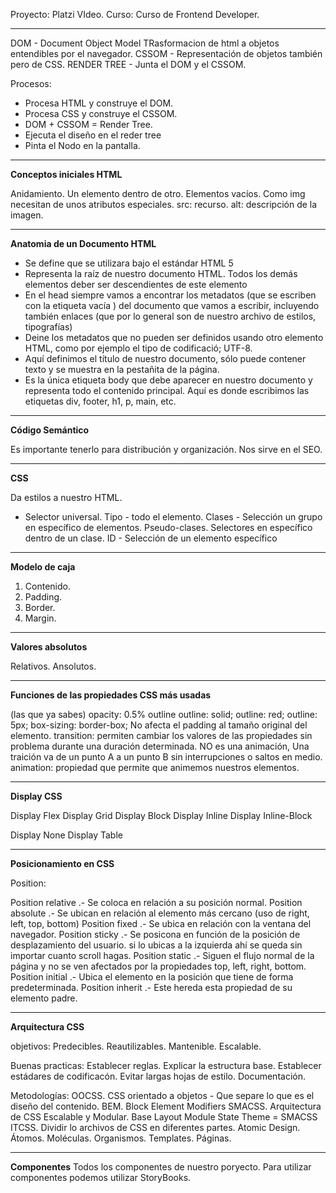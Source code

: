 Proyecto: Platzi VIdeo.
Curso: Curso de Frontend Developer.

-----------------------------------


DOM - Document Object Model
    TRasformacion de html a objetos entendibles por el navegador.
CSSOM - Representación de objetos también pero de CSS.
RENDER TREE - Junta el DOM y el CSSOM.

Procesos:
- Procesa HTML y construye el DOM.
- Procesa CSS y construye el CSSOM.
- DOM + CSSOM = Render Tree.
- Ejecuta el diseño en el reder tree
- Pinta el Nodo en la pantalla.

-----------------------------------

**Conceptos iniciales HTML**

Anidamiento. Un elemento dentro de otro.
Elementos vacíos. Como img necesitan de unos atributos especiales.
    src: recurso.
    alt: descripción de la imagen.

-----------------------------------

**Anatomia de un Documento HTML**

- <!DOCTYPE html>
    Se define que se utilizara bajo el estándar HTML 5
- <html lang = "en"></html>
    Representa la raíz de nuestro documento HTML. 
    Todos los demás elementos deber ser descendientes de este elemento
- <head></head>
    En el head siempre vamos a encontrar los metadatos
    (que se escriben con la etiqueta vacía <meta>) del documento
    que vamos a escribir, incluyendo también enlaces (que por lo general
    son de nuestro archivo de estilos, tipografías)
- <meta>
    Deine los metadatos que no pueden ser definidos usando otro elemento HTML,
    como por ejemplo el tipo de codificació; UTF-8.
- <title></title>
    Aquí definimos el título de nuestro documento, sólo puede contener texto
    y se muestra en la pestañita de la página.
- <body></body>
    Es la única etiqueta body que debe aparecer en nuestro documento y representa
    todo el contenido principal. Aquí es donde escribimos las etiquetas div,
    footer, h1, p, main, etc.

-----------------------------------

**Código Semántico**

Es importante tenerlo para distribución y organización.
Nos sirve en el SEO.

-----------------------------------

**CSS**

Da estilos a nuestro HTML.

*  Selector universal.
Tipo - todo el elemento.
Clases - Selección un grupo en específico de elementos.
    Pseudo-clases. Selectores en específico dentro de un clase.
ID - Selección de un elemento específico

-----------------------------------

**Modelo de caja**

1. Contenido.
2. Padding.
3. Border.
4. Margin.

-----------------------------------

**Valores absolutos**

Relativos.
Ansolutos.

-----------------------------------

**Funciones de las propiedades CSS más usadas**

(las que ya sabes)
opacity: 0.5%
outline
    outline: solid;
    outline: red;
    outline: 5px;
box-sizing: border-box; No afecta el padding al tamaño original del elemento.
transition: permiten cambiar los valores de las propiedades sin problema durante 
            una duración determinada. NO es una animación, Una traición va de un 
            punto A a un punto B sin interrupciones o saltos en medio.
animation: propiedad que permite que animemos nuestros elementos.

-----------------------------------

**Display CSS**

Display Flex
Display Grid
Display Block
Display Inline
Display Inline-Block

Display None
Display Table

-----------------------------------

**Posicionamiento en CSS**

Position:

Position relative .- Se coloca en relación a su posición normal.
Position absolute .- Se ubican en relación al elemento más cercano (uso de right, left, top, bottom)
Position fixed .- Se ubica en relación con la ventana del navegador.
Position sticky .- Se posicona en función de la posición de desplazamiento del usuario.
                    si lo ubicas a la izquierda ahí se queda sin importar cuanto scroll hagas.
Position static .- Siguen el flujo normal de la página y no se ven afectados por la propiedades
                    top, left, right, bottom.
Position initial .- Ubica el elemento en la posición que tiene de forma predeterminada.
Position inherit .- Este hereda esta propiedad de su elemento padre.


-----------------------------------

**Arquitectura CSS**

objetivos: 
    Predecibles.
    Reautilizables.
    Mantenible.
    Escalable.

Buenas practicas:
    Establecer reglas.
    Explicar la estructura base.
    Establecer estádares de codificacón.
    Evitar largas hojas de estilo.
    Documentación.

Metodologías:
    OOCSS. CSS orientado a objetos - Que separe lo que es el diseño del contenido.
    BEM. Block Element Modifiers
    SMACSS. Arquitectura de CSS Escalable y Modular.
        Base
        Layout
        Module
        State
        Theme
        = SMACSS
    ITCSS.  Dividir lo archivos de CSS en diferentes partes.
    Atomic Design.
        Átomos.
        Moléculas.
        Organismos.
        Templates.
        Páginas.

-----------------------------------

**Componentes**
Todos los componentes de nuestro poryecto.
Para utilizar componentes podemos utilizar StoryBooks.